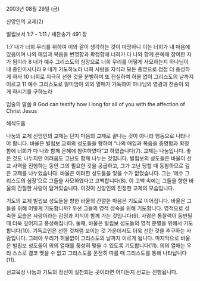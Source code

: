 2003년 08월 29일 (금)

신앙인의 교제(2)



빌립보서 1:7 - 1:11 / 새찬송가 491 장


1:7 내가 너희 무리를 위하여 이와 같이 생각하는 것이 마땅하니 이는 너희가 내 마음에 있음이며 나의 매임과 복음을 변명함과 확정함에 너희가 다 나와 함께 은혜에 참여한 자가 됨이라 
8 내가 예수 그리스도의 심장으로 너희 무리를 어떻게 사모하는지 하나님이 내 증인이시니라 
9 내가 기도하노라 너희 사랑을 지식과 모든 총명으로 점점 더 풍성하게 하사 
10 너희로 지극히 선한 것을 분별하며 또 진실하여 허물 없이 그리스도의 날까지 이르고 
11 예수 그리스도로 말미암아 의의 열매가 가득하여 하나님의 영광과 찬송이 되게 하시기를 구하노라 

입술의 말씀 
8 God can testify how I long for all of you with the affection of Christ Jesus

해석도움





나눔의 교제 
신앙인의 교제는 단지 마음의 교제로 끝나는 것이 아니라 행동으로 나타나야 합니다. 바울은 빌립보 교회의 성도들을 향하여 “나의 매임과 복음을 증명함과 확정함에 너희가 다 나와 함께 은혜에 참여하였다”고 하였습니다(7). 교제는 나눔입니다. 좋은 것도 나누지만 어려움도 고난도 함께 나누는 것입니다. 빌립보의 성도들은 바울이 선교 사역을 진행하는 동안 그의 필요한 것을 공급하고, 그가 고난 당할 때 동참하므로 깊은 교제를 나누었습니다. 바울은 이러한 성도들을 잊을 수가 없었습니다. 그는 ‘예수 그리스도의 심장’으로 그들을 사모하였다고 고백합니다(8). 이 고백 속에는 그들을 향한 바울의 간절한 사랑이 담겨있습니다. 이것이 신앙인의 진정한 교제의 모습입니다. 

기도의 교제 
빌립보 성도들을 향한 바울의 간절한 마음은 기도로 이어집니다. 바울은 그들을 위해 어떻게 기도합니까? 우선 그들의 영적 성숙을 위해 기도합니다. 영적으로 성숙한 모습은 사랑이라는 감정과 지식이 함께 가는 것입니다(9). 사랑은 통찰력이 동반될 때 더욱 깊어지고 풍성해집니다. 둘째, 바울은 빌립보 성도들의 영적 분별을 위해서 기도합니다(10). 기독교인은 선한 것처럼 보이는 것 가운데서도 더욱 선한 것을 추구하는 사람입니다. 그래야 우리가 허물없이 그리스도의 날까지 이르게 됩니다. 마지막으로 바울은 빌립보 성도들이 의의 열매를 풍성히 맺을 수 있도록 기도합니다(11). 의의 열매는 우리 스스로 결코 맺을 수 없고 그리스도를 온전히 따를 때 그리스도를 통해 나타납니다(11). 

선교묵상 
나눔과 기도의 정신이 실천되는 곳이라면 어디든지 선교는 진행됩니다.